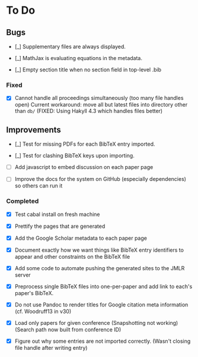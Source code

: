 # To Do

## Bugs

- [_] Supplementary files are always displayed.

- [_] MathJax is evaluating equations in the metadata.

- [_] Empty section title when no section field in top-level .bib

### Fixed

- [X] Cannot handle all proceedings simultaneously (too many file handles open)
      Current workaround: move all but latest files into 
	  directory other than `db/`
	  (FIXED: Using Hakyll 4.3 which handles files better)

## Improvements

- [_] Test for missing PDFs for each BibTeX entry imported.

- [_] Test for clashing BibTeX keys upon importing.

- [ ] Add javascript to embed discussion on each paper page

- [ ] Improve the docs for the system on GitHub (especially dependencies) 
      so others can run it


### Completed

- [X] Test cabal install on fresh machine

- [X] Prettify the pages that are generated

- [X] Add the Google Scholar metadata to each paper page

- [X] Document exactly how we want things like BibTeX entry identifiers to 
      appear and other constraints on the BibTeX file

- [X] Add some code to automate pushing the generated sites to the JMLR server

- [X] Preprocess single BibTeX files into one-per-paper and add link to 
	  each's paper's BibTeX.

- [X] Do not use Pandoc to render titles for Google citation meta information (cf. Woodruff13 in v30)

- [X] Load only papers for given conference (Snapshotting not working)
      (Search path now built from conference ID)

- [X] Figure out why some entries are not imported correctly.
      (Wasn't closing file handle after writing entry)
